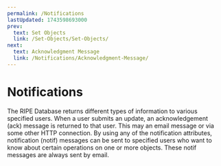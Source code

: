 ```yaml
---
permalink: /Notifications
lastUpdated: 1743598693000
prev:
  text: Set Objects
  link: /Set-Objects/Set-Objects/
next:
  text: Acknowledgment Message
  link: /Notifications/Acknowledgment-Message/
---
```


# Notifications

The RIPE Database returns different types of information to various specified users. When a user submits an update, an acknowledgement (ack) message is returned to that user. This may an email message or via some other HTTP connection. By using any of the notification attributes, notification (notif) messages can be sent to specified users who want to know about certain operations on one or more objects. These notif messages are always sent by email.

